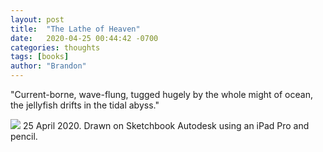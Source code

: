 ```yaml
---
layout: post
title:  "The Lathe of Heaven"
date:   2020-04-25 00:44:42 -0700
categories: thoughts
tags: [books]
author: "Brandon"
---
```

"Current-borne, wave-flung, tugged hugely by the whole might of ocean, the jellyfish drifts in the tidal abyss."

<img src="{{ 'assets/img/042520/ursula_jellyfish.PNG' | relative_url }}">
25 April 2020. Drawn on Sketchbook Autodesk using an iPad Pro and pencil.
